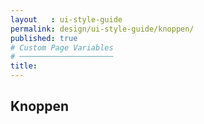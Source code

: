 ```yaml
---
layout   : ui-style-guide
permalink: design/ui-style-guide/knoppen/
published: true
# Custom Page Variables
# ─────────────────────
title:
---
```


<div class="container">
<h2>Knoppen</h2>



</div>